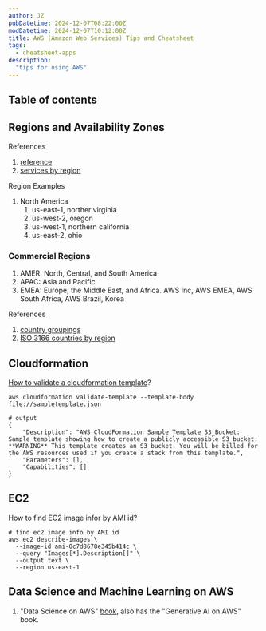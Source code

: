 ```yaml
---
author: JZ
pubDatetime: 2024-12-07T08:22:00Z
modDatetime: 2024-12-07T10:12:00Z
title: AWS (Amazon Web Services) Tips and Cheatsheet
tags:
  - cheatsheet-apps
description:
  "tips for using AWS"
---
```


## Table of contents

## Regions and Availability Zones

References

1. [reference](https://aws.amazon.com/about-aws/global-infrastructure/regions_az/)
2. [services by region](https://aws.amazon.com/about-aws/global-infrastructure/regional-product-services/)

Region Examples

1. North America
   1. us-east-1, norther virginia
   2. us-west-2, oregon
   3. us-west-1, northern california
   4. us-east-2, ohio

### Commercial Regions

1. AMER: North, Central, and South America
2. APAC: Asia and Pacific
3. EMEA: Europe, the Middle East, and Africa. AWS Inc, AWS EMEA, AWS South Africa, AWS Brazil, Korea

References

1. [country groupings](https://en.wikipedia.org/wiki/List_of_country_groupings)
2. [ISO 3166 countries by region](https://gist.github.com/richjenks/15b75f1960bc3321e295)

## Cloudformation

[How to validate a cloudformation template](https://docs.aws.amazon.com/cli/latest/reference/cloudformation/validate-template.html)?

```shell
aws cloudformation validate-template --template-body file://sampletemplate.json

# output
{
    "Description": "AWS CloudFormation Sample Template S3_Bucket: Sample template showing how to create a publicly accessible S3 bucket. **WARNING** This template creates an S3 bucket. You will be billed for the AWS resources used if you create a stack from this template.",
    "Parameters": [],
    "Capabilities": []
}
```

## EC2

How to find EC2 image infor by AMI id?

```shell
# find ec2 image info by AMI id
aws ec2 describe-images \
  --image-id ami-0c7d8678e345b414c \
  --query "Images[*].Description[]" \
  --output text \
  --region us-east-1
```

## Data Science and Machine Learning on AWS

1. "Data Science on AWS" [book](https://www.datascienceonaws.com/), also has the "Generative AI on AWS" book.
